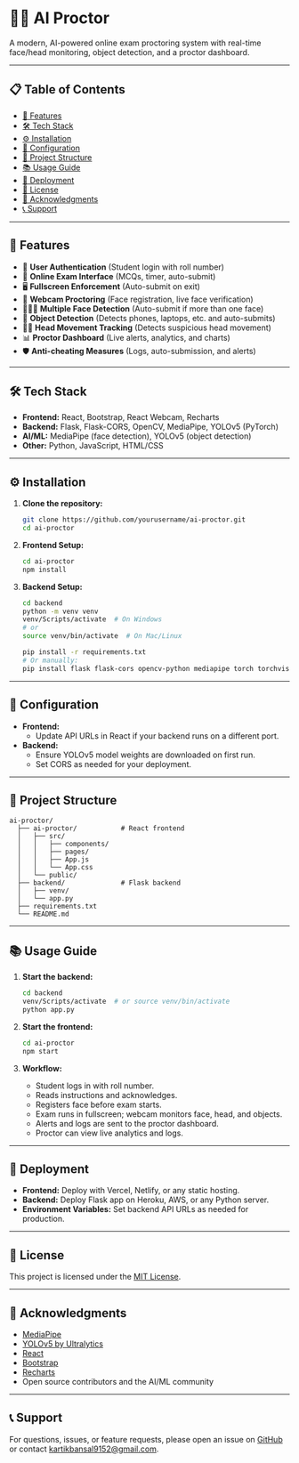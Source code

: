 # 🕵️‍♂️ AI Proctor

A modern, AI-powered online exam proctoring system with real-time face/head monitoring, object detection, and a proctor dashboard.

---

## 📋 Table of Contents

- [🚀 Features](#-features)
- [🛠 Tech Stack](#-tech-stack)
- [⚙ Installation](#-installation)
- [🔧 Configuration](#-configuration)
- [📁 Project Structure](#-project-structure)
- [📚 Usage Guide](#-usage-guide)
- [🚀 Deployment](#-deployment)
- [📄 License](#-license)
- [🙏 Acknowledgments](#-acknowledgments)
- [📞 Support](#-support)

---

## 🚀 Features

- 👤 **User Authentication** (Student login with roll number)
- 📝 **Online Exam Interface** (MCQs, timer, auto-submit)
- 🖥 **Fullscreen Enforcement** (Auto-submit on exit)
- 🎥 **Webcam Proctoring** (Face registration, live face verification)
- 🧑‍🤝‍🧑 **Multiple Face Detection** (Auto-submit if more than one face)
- 🤳 **Object Detection** (Detects phones, laptops, etc. and auto-submits)
- 🧑‍💻 **Head Movement Tracking** (Detects suspicious head movement)
- 📊 **Proctor Dashboard** (Live alerts, analytics, and charts)
- 🛡 **Anti-cheating Measures** (Logs, auto-submission, and alerts)

---

## 🛠 Tech Stack

- **Frontend:** React, Bootstrap, React Webcam, Recharts
- **Backend:** Flask, Flask-CORS, OpenCV, MediaPipe, YOLOv5 (PyTorch)
- **AI/ML:** MediaPipe (face detection), YOLOv5 (object detection)
- **Other:** Python, JavaScript, HTML/CSS

---

## ⚙ Installation

1. **Clone the repository:**
   ```sh
   git clone https://github.com/yourusername/ai-proctor.git
   cd ai-proctor
   ```

2. **Frontend Setup:**
   ```sh
   cd ai-proctor
   npm install
   ```

3. **Backend Setup:**
   ```sh
   cd backend
   python -m venv venv
   venv/Scripts/activate  # On Windows
   # or
   source venv/bin/activate  # On Mac/Linux

   pip install -r requirements.txt
   # Or manually:
   pip install flask flask-cors opencv-python mediapipe torch torchvision yolov5
   ```

---

## 🔧 Configuration

- **Frontend:**  
  - Update API URLs in React if your backend runs on a different port.
- **Backend:**  
  - Ensure YOLOv5 model weights are downloaded on first run.
  - Set CORS as needed for your deployment.

---

## 📁 Project Structure

```
ai-proctor/
  ├── ai-proctor/           # React frontend
  │   ├── src/
  │   │   ├── components/
  │   │   ├── pages/
  │   │   ├── App.js
  │   │   └── App.css
  │   └── public/
  ├── backend/              # Flask backend
  │   ├── venv/
  │   └── app.py
  ├── requirements.txt
  └── README.md
```

---

## 📚 Usage Guide

1. **Start the backend:**
   ```sh
   cd backend
   venv/Scripts/activate  # or source venv/bin/activate
   python app.py
   ```

2. **Start the frontend:**
   ```sh
   cd ai-proctor
   npm start
   ```

3. **Workflow:**
   - Student logs in with roll number.
   - Reads instructions and acknowledges.
   - Registers face before exam starts.
   - Exam runs in fullscreen; webcam monitors face, head, and objects.
   - Alerts and logs are sent to the proctor dashboard.
   - Proctor can view live analytics and logs.

---

## 🚀 Deployment

- **Frontend:** Deploy with Vercel, Netlify, or any static hosting.
- **Backend:** Deploy Flask app on Heroku, AWS, or any Python server.
- **Environment Variables:** Set backend API URLs as needed for production.

---

## 📄 License

This project is licensed under the [MIT License](LICENSE).

---

## 🙏 Acknowledgments

- [MediaPipe](https://mediapipe.dev/)
- [YOLOv5 by Ultralytics](https://github.com/ultralytics/yolov5)
- [React](https://reactjs.org/)
- [Bootstrap](https://getbootstrap.com/)
- [Recharts](https://recharts.org/)
- Open source contributors and the AI/ML community

---

## 📞 Support

For questions, issues, or feature requests, please open an issue on [GitHub](https://github.com/yourusername/ai-proctor/issues) or contact [kartikbansal9152@gmail.com](). 
